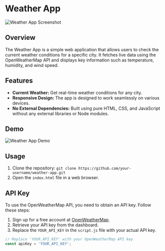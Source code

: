 # Weather App

![Weather App Screenshot](link-to-screenshot.png)

## Overview
The Weather App is a simple web application that allows users to check the current weather conditions for a specific city. It fetches live data using the OpenWeatherMap API and displays key information such as temperature, humidity, and wind speed.

## Features
- **Current Weather:** Get real-time weather conditions for any city.
- **Responsive Design:** The app is designed to work seamlessly on various devices.
- **No External Dependencies:** Built using pure HTML, CSS, and JavaScript without any external libraries or Node modules.

## Demo
![Weather App Demo](link-to-demo-gif-or-screenshot.gif)

## Usage
1. Clone the repository: `git clone https://github.com/your-username/weather-app.git`
2. Open the `index.html` file in a web browser.

## API Key
To use the OpenWeatherMap API, you need to obtain an API key. Follow these steps:
1. Sign up for a free account at [OpenWeatherMap](https://openweathermap.org/).
2. Retrieve your API key from the dashboard.
3. Replace the `YOUR_API_KEY` in the `script.js` file with your actual API key.

```javascript
// Replace 'YOUR_API_KEY' with your OpenWeatherMap API key
const apiKey = 'YOUR_API_KEY';
